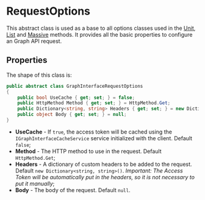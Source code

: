 # RequestOptions

This abstract class is used as a base to all options classes used in the [Unit](Unit.md), [List](List.md) and [Massive](Massive.md) methods. It provides all the basic properties to configure an Graph API request.

## Properties

The shape of this class is:

```csharp
public abstract class GraphInterfaceRequestOptions
{
    public bool UseCache { get; set; } = false;
    public HttpMethod Method { get; set; } = HttpMethod.Get;
    public Dictionary<string, string> Headers { get; set; } = new Dictionary<string, string>();
    public object Body { get; set; } = null;
}
```

* **UseCache** - If `true`, the access token will be cached using the `IGraphInterfaceCacheService` service initialized with the client. Default `false`;
* **Method** - The HTTP method to use in the request. Default `HttpMethod.Get`;
* **Headers** - A dictionary of custom headers to be added to the request. Default `new Dictionary<string, string>()`. *Important: The Access Token will be automatically put in the headers, so it is not necessary to put it manually*;
* **Body** - The body of the request. Default `null`.